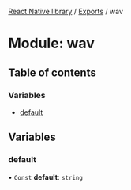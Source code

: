 [React Native library](../index.md) / [Exports](../modules.md) / wav

# Module: wav

## Table of contents

### Variables

- [default](wav.md#default)

## Variables

### default

• `Const` **default**: `string`
